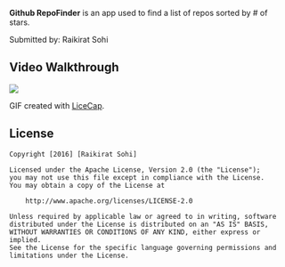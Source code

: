 


**Github RepoFinder** is an app used to find a list of repos sorted by # of stars. 

Submitted by: Raikirat Sohi

## Video Walkthrough 

![](./GithubDemo.gif)

GIF created with [LiceCap](http://www.cockos.com/licecap/).

## License

    Copyright [2016] [Raikirat Sohi]

    Licensed under the Apache License, Version 2.0 (the "License");
    you may not use this file except in compliance with the License.
    You may obtain a copy of the License at

        http://www.apache.org/licenses/LICENSE-2.0

    Unless required by applicable law or agreed to in writing, software
    distributed under the License is distributed on an "AS IS" BASIS,
    WITHOUT WARRANTIES OR CONDITIONS OF ANY KIND, either express or implied.
    See the License for the specific language governing permissions and
    limitations under the License.
